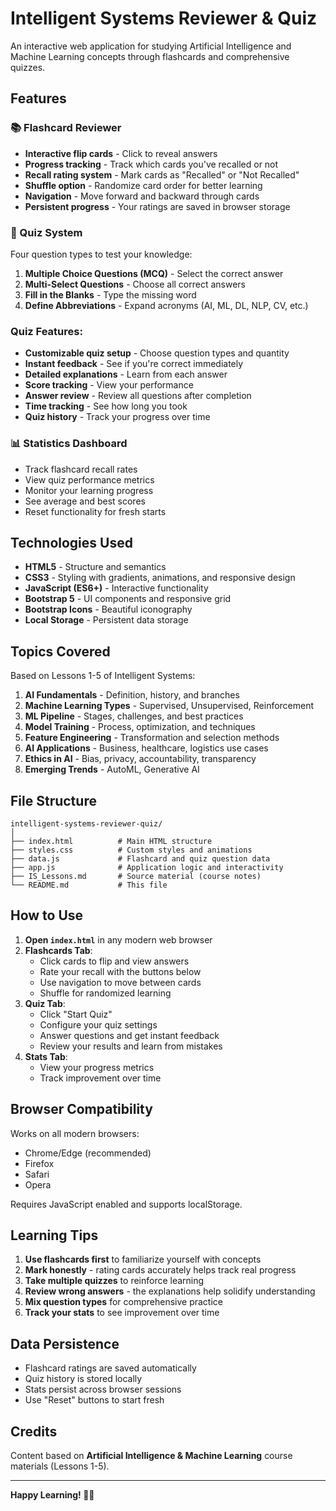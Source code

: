 # Intelligent Systems Reviewer & Quiz

An interactive web application for studying Artificial Intelligence and Machine Learning concepts through flashcards and comprehensive quizzes.

## Features

### 📚 Flashcard Reviewer
- **Interactive flip cards** - Click to reveal answers
- **Progress tracking** - Track which cards you've recalled or not
- **Recall rating system** - Mark cards as "Recalled" or "Not Recalled"
- **Shuffle option** - Randomize card order for better learning
- **Navigation** - Move forward and backward through cards
- **Persistent progress** - Your ratings are saved in browser storage

### 🎯 Quiz System
Four question types to test your knowledge:
1. **Multiple Choice Questions (MCQ)** - Select the correct answer
2. **Multi-Select Questions** - Choose all correct answers
3. **Fill in the Blanks** - Type the missing word
4. **Define Abbreviations** - Expand acronyms (AI, ML, DL, NLP, CV, etc.)

### Quiz Features:
- **Customizable quiz setup** - Choose question types and quantity
- **Instant feedback** - See if you're correct immediately
- **Detailed explanations** - Learn from each answer
- **Score tracking** - View your performance
- **Answer review** - Review all questions after completion
- **Time tracking** - See how long you took
- **Quiz history** - Track your progress over time

### 📊 Statistics Dashboard
- Track flashcard recall rates
- View quiz performance metrics
- Monitor your learning progress
- See average and best scores
- Reset functionality for fresh starts

## Technologies Used

- **HTML5** - Structure and semantics
- **CSS3** - Styling with gradients, animations, and responsive design
- **JavaScript (ES6+)** - Interactive functionality
- **Bootstrap 5** - UI components and responsive grid
- **Bootstrap Icons** - Beautiful iconography
- **Local Storage** - Persistent data storage

## Topics Covered

Based on Lessons 1-5 of Intelligent Systems:

1. **AI Fundamentals** - Definition, history, and branches
2. **Machine Learning Types** - Supervised, Unsupervised, Reinforcement
3. **ML Pipeline** - Stages, challenges, and best practices
4. **Model Training** - Process, optimization, and techniques
5. **Feature Engineering** - Transformation and selection methods
6. **AI Applications** - Business, healthcare, logistics use cases
7. **Ethics in AI** - Bias, privacy, accountability, transparency
8. **Emerging Trends** - AutoML, Generative AI

## File Structure

```
intelligent-systems-reviewer-quiz/
│
├── index.html          # Main HTML structure
├── styles.css          # Custom styles and animations
├── data.js             # Flashcard and quiz question data
├── app.js              # Application logic and interactivity
├── IS_Lessons.md       # Source material (course notes)
└── README.md           # This file
```

## How to Use

1. **Open `index.html`** in any modern web browser
2. **Flashcards Tab**:
   - Click cards to flip and view answers
   - Rate your recall with the buttons below
   - Use navigation to move between cards
   - Shuffle for randomized learning
3. **Quiz Tab**:
   - Click "Start Quiz"
   - Configure your quiz settings
   - Answer questions and get instant feedback
   - Review your results and learn from mistakes
4. **Stats Tab**:
   - View your progress metrics
   - Track improvement over time

## Browser Compatibility

Works on all modern browsers:
- Chrome/Edge (recommended)
- Firefox
- Safari
- Opera

Requires JavaScript enabled and supports localStorage.

## Learning Tips

1. **Use flashcards first** to familiarize yourself with concepts
2. **Mark honestly** - rating cards accurately helps track real progress
3. **Take multiple quizzes** to reinforce learning
4. **Review wrong answers** - the explanations help solidify understanding
5. **Mix question types** for comprehensive practice
6. **Track your stats** to see improvement over time

## Data Persistence

- Flashcard ratings are saved automatically
- Quiz history is stored locally
- Stats persist across browser sessions
- Use "Reset" buttons to start fresh

## Credits

Content based on **Artificial Intelligence & Machine Learning** course materials (Lessons 1-5).

---

**Happy Learning! 🚀🧠**
